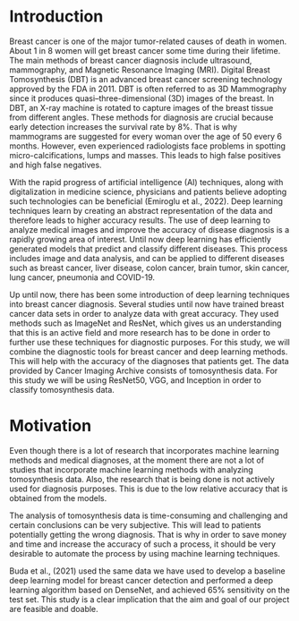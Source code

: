 # Introduction

Breast cancer is one of the major tumor-related causes of death in women. About 1 in 8 women will get breast cancer some time during their lifetime. The main methods of breast cancer diagnosis include ultrasound, mammography, and Magnetic Resonance Imaging (MRI). Digital Breast Tomosynthesis (DBT) is an advanced breast cancer screening technology approved by the FDA in 2011. DBT is often referred to as 3D Mammography since it produces quasi–three-dimensional (3D) images of the breast. In DBT, an X-ray machine is rotated to capture images of the breast tissue from different angles. These methods for diagnosis are crucial because early detection increases the survival rate by 8%. That is why mammograms are suggested for every woman over the age of 50 every 6 months. However, even experienced radiologists face problems in spotting micro-calcifications, lumps and masses. This leads to high false positives and high false negatives.

With the rapid progress of artificial intelligence (AI) techniques, along with digitalization in medicine science, physicians and patients believe adopting such technologies can be beneficial (Emiroglu et al., 2022). Deep learning techniques learn by creating an abstract representation of the data and therefore leads to higher accuracy results. The use of deep learning to analyze medical images and improve the accuracy of disease diagnosis is a rapidly growing area of interest. Until now deep learning has efficiently generated models that predict and classify different diseases. This process includes image and data analysis, and can be applied to different diseases such as breast cancer, liver disease, colon cancer, brain tumor, skin cancer, lung cancer, pneumonia and COVID-19.

Up until now, there has been some introduction of deep learning techniques into breast cancer diagnosis. Several studies until now have trained breast cancer data sets in order to analyze data with great accuracy. They used methods such as ImageNet and ResNet, which gives us an understanding that this is an active field and more research has to be done in order to further use these techniques for diagnostic purposes.
For this study, we will combine the diagnostic tools for breast cancer and deep learning methods. This will help with the accuracy of the diagnoses that patients get. The data provided by Cancer Imaging Archive consists of tomosynthesis data. For this study we will be using ResNet50, VGG, and Inception in order to classify tomosynthesis data.

# Motivation

Even though there is a lot of research that incorporates machine learning methods and medical diagnoses, at the moment there are not a lot of studies that incorporate machine learning methods with analyzing tomosynthesis data. Also, the research that is being done is not actively used for diagnosis purposes. This is due to the low relative accuracy that is obtained from the models.

The analysis of tomosynthesis data is time-consuming and challenging and certain conclusions can be very subjective. This will lead to patients potentially getting the wrong diagnosis. That is why in order to save money and time and increase the accuracy of such a process, it should be very desirable to automate the process by using machine learning techniques.

Buda et al., (2021) used the same data we have used to develop a baseline deep learning model for breast cancer detection and performed a deep learning algorithm based on DenseNet, and achieved 65% sensitivity on the test set.
This study is a clear implication that the aim and goal of our project are feasible and doable.
